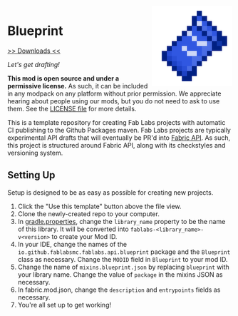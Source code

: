 <img src="icon.png" align="right" width="180px"/>

# Blueprint


[>> Downloads <<](https://github.com/FabLabsMC/Blueprint/releases)

*Let's get drafting!*

**This mod is open source and under a permissive license.** As such, it can be included in any modpack on any platform without prior permission. We appreciate hearing about people using our mods, but you do not need to ask to use them. See the [LICENSE file](LICENSE) for more details.

This is a template repository for creating Fab Labs projects with automatic CI publishing to the Github Packages maven. Fab Labs projects are typically experimental API drafts that will eventually be PR'd into [Fabric API](https://github.com/fabricmc/fabric). As such, this project is structured around Fabric API, along with its checkstyles and versioning system.

## Setting Up
Setup is designed to be as easy as possible for creating new projects.
1. Click the "Use this template" button above the file view.
2. Clone the newly-created repo to your computer.
3. In [gradle.properties](gradle.properties), change the `library_name` property to be the name of this library. It will be converted into `fablabs-<library_name>-v<version>` to create your Mod ID.
4. In your IDE, change the names of the `io.github.fablabsmc.fablabs.api.blueprint` package and the `Blueprint` class as necessary. Change the `MODID` field in `Blueprint` to your mod ID.
5. Change the name of `mixins.blueprint.json` by replacing `blueprint` with your library name. Change the value of `package` in the mixins JSON as necessary.
6. In fabric.mod.json, change the `description` and `entrypoints` fields as necessary.
7. You're all set up to get working!
